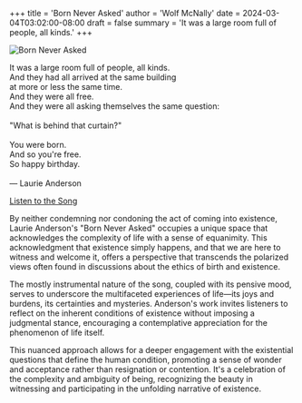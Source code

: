 +++
title = 'Born Never Asked'
author = 'Wolf McNally'
date = 2024-03-04T03:02:00-08:00
draft = false
summary = 'It was a large room full of people, all kinds.'
+++

![Born Never Asked](/born-never-asked.webp)

It was a large room full of people, all kinds.<br/>
And they had all arrived at the same building<br/>
at more or less the same time.<br/>
And they were all free.<br/>
And they were all asking themselves the same question:<br/>
<br/>
"What is behind that curtain?"<br/>
<br/>
You were born.<br/>
And so you're free.<br/>
So happy birthday.<br/>
<br/>
— Laurie Anderson

[Listen to the Song](https://www.youtube.com/watch?v=A0ltGjJ7_U8)

By neither condemning nor condoning the act of coming into existence, Laurie Anderson's "Born Never Asked" occupies a unique space that acknowledges the complexity of life with a sense of equanimity. This acknowledgment that existence simply happens, and that we are here to witness and welcome it, offers a perspective that transcends the polarized views often found in discussions about the ethics of birth and existence.

The mostly instrumental nature of the song, coupled with its pensive mood, serves to underscore the multifaceted experiences of life—its joys and burdens, its certainties and mysteries. Anderson's work invites listeners to reflect on the inherent conditions of existence without imposing a judgmental stance, encouraging a contemplative appreciation for the phenomenon of life itself.

This nuanced approach allows for a deeper engagement with the existential questions that define the human condition, promoting a sense of wonder and acceptance rather than resignation or contention. It's a celebration of the complexity and ambiguity of being, recognizing the beauty in witnessing and participating in the unfolding narrative of existence.
